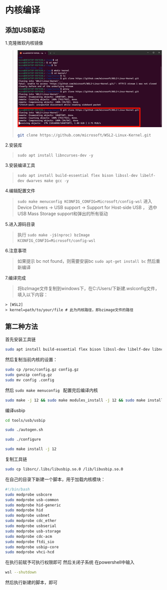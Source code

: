 # 内核编译

## 添加USB驱动
1.克隆微软内核镜像
> ![](./1.png)
> ```bash
> git clone https://github.com/microsoft/WSL2-Linux-Kernel.git
> ```

2.安装库
> ```sudo apt install libncurses-dev -y```

3.安装编译工具
> ```sudo apt install build-essential flex bison libssl-dev libelf-dev dwarves make gcc -y```

4.编辑配置文件
> ```sudo make menuconfig KCONFIG_CONFIG=Microsoft/config-wsl```
> 进入Device Drivers -> USB support -> Support for Host-side USB ，
> 选中 USB Mass Storage support和弹出的所有驱动


5.进入源码目录
> 执行 ```sudo make -j$(nproc) bzImage KCONFIG_CONFIG=Microsoft/config-wsl```


6.注意事项
> 如果提示 bc not found，则需要安装bc
> ```sudo apt-get install bc```
> 然后重新编译


7.编译完成
> 将bzImage文件复制到windows下，在C:/Users/<username>下新建.wslconfig文件，填入以下内容：
``` 
> [WSL2]
> kernel=path/to/your/file # 此为内核路径，即bzimage文件的路径
```

## 第二种方法

首先安装工具链
```bash
sudo apt install build-essential flex bison libssl-dev libelf-dev libncurses-dev autoconf libudev-dev libtool bc
```

然后复制当前内核的设置：
```bash
sudo cp /proc/config.gz config.gz
sudo gunzip config.gz
sudo mv config .config
```
然后 ```sudo make menuconfig ```
配置完后编译内核
```bash
sudo make -j 12 && sudo make modules_install -j 12 && sudo make install -j 12
```

编译usbip
```bash
cd tools/usb/usbip
```
```bash
sudo ./autogen.sh
```
```bash
sudo ./configure
```
```bash
sudo make install -j 12
```
复制工具链
```bash
sudo cp libsrc/.libs/libusbip.so.0 /lib/libusbip.so.0
```

在自己的目录下新建一个脚本，用于加载内核模块：
```bash
#!/bin/bash
sudo modprobe usbcore
sudo modprobe usb-common
sudo modprobe hid-generic
sudo modprobe hid
sudo modprobe usbnet
sudo modprobe cdc_ether
sudo modprobe usbserial
sudo modprobe usb-storage
sudo modprobe cdc-acm
sudo modprobe ftdi_sio
sudo modprobe usbip-core
sudo modprobe vhci-hcd
```
在执行前赋予可执行权限即可
然后关闭子系统
在powershell中输入
```bash
wsl --shutdown
```
然后执行新建的脚本，即可

